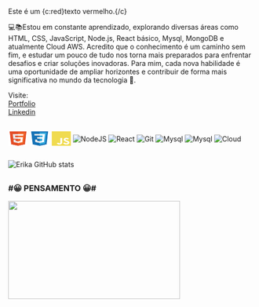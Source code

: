 Este é um {c:red}texto vermelho.{/c}

 💻📚Estou em constante aprendizado, explorando diversas áreas como HTML, CSS, JavaScript, Node.js, React básico, Mysql, MongoDB e atualmente Cloud AWS.
 Acredito que o conhecimento é um caminho sem fim, e estudar um pouco de tudo nos torna mais preparados para enfrentar desafios e criar soluções inovadoras. Para mim, cada nova 
 habilidade é uma oportunidade de ampliar horizontes e contribuir de forma mais significativa no mundo da tecnologia 🙂.

 Visite:<br>
 [Portfolio](http://portfolio-erika-azure.vercel.app) <br>
 [Linkedin](https://www.linkedin.com/in/erika-oliveira-11302432a/)
 

<div style="display: inline_block"><br>
<img align="center" alt="HTML" height="30" width="40" src="https://raw.githubusercontent.com/devicons/devicon/master/icons/html5/html5-original.svg">
<img align="center" alt="CSS" height="30" width="40" src="https://raw.githubusercontent.com/devicons/devicon/master/icons/css3/css3-original.svg">
<img align="center" alt="Js" height="30" width="40" src="https://raw.githubusercontent.com/devicons/devicon/master/icons/javascript/javascript-plain.svg">
<img align="center" alt="NodeJS" height="35" width="35" src="https://img.icons8.com/?size=100&id=hsPbhkOH4FMe&format=png&color=000000"> 
<img align="center" alt="React" height="35" width="35" src="https://img.icons8.com/?size=100&id=bzf0DqjXFHIW&format=png&color=000000">
<img align="center" alt="Git" height="30" width="40" src="https://cdn.iconscout.com/icon/free/png-256/free-git-18-1175219.png">
<img align="center" alt="Mysql" height="40" width="40" src="https://img.icons8.com/?size=100&id=qGUfLiYi1bRN&format=png&color=000000">
<img align="center" alt="Mysql" height="40" width="40" src="https://img.icons8.com/?size=100&id=74402&format=png&color=000000"> 
<img align="center" alt="Cloud" height="40" width="40" src="https://ohdigital.agency/_next/image?url=%2Fimages%2Fcerts%2Fcloud-prac.png&w=128&q=75">
</div>

  ##
![Erika GitHub stats](https://github-readme-stats.vercel.app/api?username=erikaoliveiracorrea&show_icons=true&theme=radical)

##
<h3>#😀 PENSAMENTO 😀#</h3>

<img height="200" width="350" src="https://cdn.pensador.com/img/imagens/pe/ns/pensador_frases_estudos_5.jpg?auto_optimize=low&width=655">

